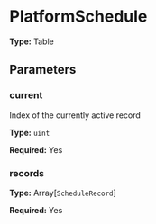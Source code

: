 # PlatformSchedule

**Type:** Table

## Parameters

### current

Index of the currently active record

**Type:** `uint`

**Required:** Yes

### records

**Type:** Array[`ScheduleRecord`]

**Required:** Yes

